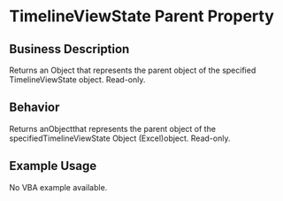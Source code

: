 # TimelineViewState Parent Property

## Business Description
Returns an Object that represents the parent object of the specified TimelineViewState object. Read-only.

## Behavior
Returns anObjectthat represents the parent object of the specifiedTimelineViewState Object (Excel)object. Read-only.

## Example Usage
No VBA example available.